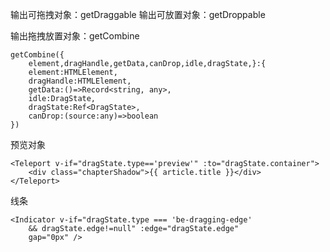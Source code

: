 输出可拖拽对象：getDraggable
输出可放置对象：getDroppable

输出拖拽放置对象：getCombine

~~~
getCombine({
	element,dragHandle,getData,canDrop,idle,dragState,}:{
    element:HTMLElement,
    dragHandle:HTMLElement,
    getData:()=>Record<string, any>,
    idle:DragState,
    dragState:Ref<DragState>,
    canDrop:(source:any)=>boolean
})
~~~

预览对象

~~~
<Teleport v-if="dragState.type=='preview'" :to="dragState.container">
    <div class="chapterShadow">{{ article.title }}</div>
</Teleport>
~~~

线条

~~~
<Indicator v-if="dragState.type === 'be-dragging-edge' 
    && dragState.edge!=null" :edge="dragState.edge"
    gap="0px" />
~~~

